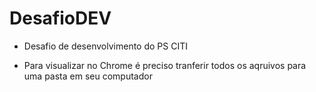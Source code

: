 # DesafioDEV
* Desafio de desenvolvimento do PS CITI

* Para visualizar no Chrome é preciso tranferir todos os aqruivos para uma pasta em seu computador
